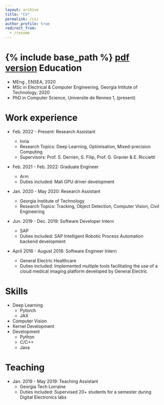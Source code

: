 ```yaml
---
layout: archive
title: "CV"
permalink: /cv/
author_profile: true
redirect_from:
  - /resume
---
```


{% include base_path %}
[pdf version](http://paulestano.github.io/files/Resume.pdf)
Education
======
* MEng , ENSEA, 2020
* MSc in Electrical & Computer Engineering, Georgia Intitute of Technology, 2020
* PhD in Computer Science, Universite de Rennes 1, (present)

Work experience
======
* Feb. 2022 - Present: Research Assistant
  * Inria
  * Research Topics: Deep Learning, Optimisation, Mixed-precision Computing
  * Supervisors: Prof. S. Derrien, S. Filip, Prof. G. Gravier & E. Riccietti

* Feb. 2021 - Feb. 2022: Graduate Engineer
  * Arm
  * Duties included: Mali GPU driver development

* Jan. 2020 - May 2020: Research Assistant
  * Georgia Institute of Technology
  * Research Topics: Tracking, Object Detection, Computer Vision, Civil Engineering

* Jun. 2019 - Dec. 2019: Software Developer Intern
  * SAP
  * Duties included: SAP Intelligent Robotic Process Automation backend development

* April 2018 - August 2018: Software Engineer Intern
  * General Electric Healthcare
  * Duties included: Implemented multiple tools facilitating the use of a cloud medical imaging platform developed by General Electric 
  
Skills
======
* Deep Learning
  * Pytorch
  * JAX 
* Computer Vision
* Kernel Development
* Development
  * Python
  * C/C++
  * Java

<!-- Publications
======
  <ul>{% for post in site.publications %}
    {% include archive-single-cv.html %}
  {% endfor %}</ul>
  
Talks
======
  <ul>{% for post in site.talks %}
    {% include archive-single-talk-cv.html %}
  {% endfor %}</ul> -->
  
Teaching
======
  
* Jan. 2019 - May 2019: Teaching Assistant
  * Georgia Tech Lorraine
  * Duties included: Supervised 20+ students for a semester during Digital Electronics labs
  
<!-- Service and leadership
======
* Currently signed in to 43 different slack teams -->

